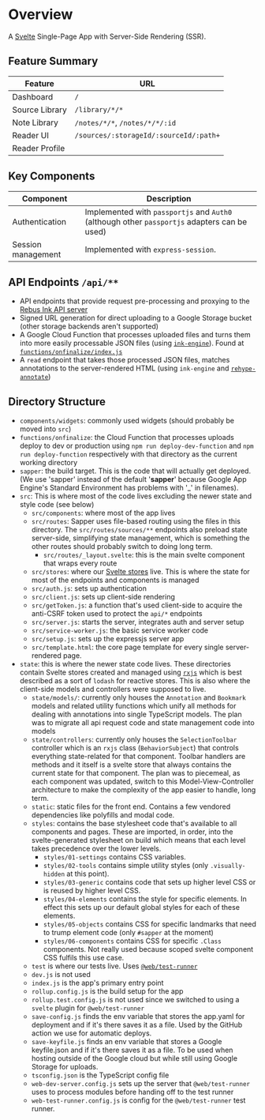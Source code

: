 # Overview

A [Svelte](https://svelte.dev/) Single-Page App with Server-Side Rendering (SSR).
## Feature Summary

|    Feature     |                  URL                   |
| -------------- | -------------------------------------- |
| Dashboard      | `/`                                    |
| Source Library | `/library/*/*`                         |
| Note Library   | `/notes/*/*`, `/notes/*/*/:id`         |
| Reader UI      | `/sources/:storageId/:sourceId/:path+` |
| Reader Profile |                                        |

## Key Components

|     Component      |                                         Description                                          |
| ------------------ | -------------------------------------------------------------------------------------------- |
| Authentication     | Implemented with `passportjs` and `Auth0` (although other `passportjs` adapters can be used) |
| Session management | Implemented with `express-session`.                                                          |

## API Endpoints `/api/**`

- API endpoints that provide request pre-processing and proxying to the [Rebus Ink API server](https://github.com/RebusFoundation/reader-api)
- Signed URL generation for direct uploading to a Google Storage bucket (other storage backends aren't supported)
- A Google Cloud Function that processes uploaded files and turns them into more easily processable JSON files (using [`ink-engine`](https://github.com/RebusFoundation/ink-engine)). Found at [`functions/onfinalize/index.js`](functions/onfinalize)
- A `read` endpoint that takes those processed JSON files, matches annotations to the server-rendered HTML (using `ink-engine` and [`rehype-annotate`](https://github.com/RebusFoundation/rehype-annotate))

## Directory Structure

- `components/widgets`: commonly used widgets (should probably be moved into `src`)
- `functions/onfinalize`: the Cloud Function that processes uploads deploy to dev or production using `npm run deploy-dev-function` and `npm run deploy-function` respectively with that directory as the current working directory
- `sapper`: the build target. This is the code that will actually get deployed. (We use 'sapper' instead of the default '**sapper**' because Google App Engine's Standard Environment has problems with '\_' in filenames).
- `src`: This is where most of the code lives excluding the newer state and style code (see below)
  - `src/components`: where most of the app lives
  - `src/routes`: Sapper uses file-based routing using the files in this directory. The `src/routes/sources/**` endpoints also preload state server-side, simplifying state management, which is something the other routes should probably switch to doing long term.
    - `src/routes/_layout.svelte`: this is the main svelte component that wraps every route
  - `src/stores`: where our [Svelte stores](https://svelte.dev/docs#svelte_store) live. This is where the state for most of the endpoints and components is managed
  - `src/auth.js`: sets up authentication
  - `src/client.js`: sets up client-side rendering
  - `src/getToken.js`: a function that's used client-side to acquire the anti-CSRF token used to protect the `api/*` endpoints
  - `src/server.js`: starts the server, integrates auth and server setup
  - `src/service-worker.js`: the basic service worker code
  - `src/setup.js`: sets up the expressjs server app
  - `src/template.html`: the core page template for every single server-rendered page.
- `state`: this is where the newer state code lives. These directories contain Svelte stores created and managed using [`rxjs`](https://rxjs.dev/) which is best described as a sort of `lodash` for reactive stores. This is also where the client-side models and controllers were supposed to live.
  - `state/models/`: currently only houses the `Annotation` and `Bookmark` models and related utility functions which unify all methods for dealing with annotations into single TypeScript models. The plan was to migrate all api request code and state management code into models
  - `state/controllers`: currently only houses the `SelectionToolbar` controller which is an `rxjs` class (`BehaviorSubject`) that controls everything state-related for that component. Toolbar handlers are methods and it itself is a svelte store that always contains the current state for that component. The plan was to piecemeal, as each component was updated, switch to this Model-View-Controller architecture to make the complexity of the app easier to handle, long term.
  - `static`: static files for the front end. Contains a few vendored dependencies like polyfills and modal code.
  - `styles`: contains the base stylesheet code that's available to all components and pages. These are imported, in order, into the svelte-generated stylesheet on build which means that each level takes precedence over the lower levels.
    - `styles/01-settings` contains CSS variables.
    - `styles/02-tools` contains simple utility styles (only `.visually-hidden` at this point).
    - `styles/03-generic` contains code that sets up higher level CSS or is reused by higher level CSS.
    - `styles/04-elements` contains the style for specific elements. In effect this sets up our default global styles for each of these elements.
    - `styles/05-objects` contains CSS for specific landmarks that need to trump element code (only `#sapper` at the moment)
    - `styles/06-components` contains CSS for specific `.Class` components. Not really used because scoped svelte component CSS fulfils this use case.
  - `test` is where our tests live. Uses [`@web/test-runner`](https://modern-web.dev/docs/test-runner/overview/)
  - `dev.js` is not used
  - `index.js` is the app's primary entry point
  - `rollup.config.js` is the build setup for the app
  - `rollup.test.config.js` is not used since we switched to using a `svelte` plugin for `@web/test-runner`
  - `save-config.js` finds the env variable that stores the app.yaml for deployment and if it's there saves it as a file. Used by the GitHub action we use for automatic deploys.
  - `save-keyfile.js` finds an env variable that stores a Google keyfile.json and if it's there saves it as a file. To be used when hosting outside of the Google cloud but while still using Google Storage for uploads.
  - `tsconfig.json` is the TypeScript config file
  - `web-dev-server.config.js` sets up the server that `@web/test-runner` uses to process modules before handing off to the test runner
  - `web-test-runner.config.js` is config for the `@web/test-runner` test runner.
